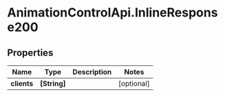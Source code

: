 # AnimationControlApi.InlineResponse200

## Properties
Name | Type | Description | Notes
------------ | ------------- | ------------- | -------------
**clients** | **[String]** |  | [optional] 
